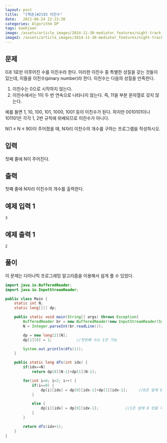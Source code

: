 ```yaml
---
layout: post
title:  "[백준]#2193 이친수"
date:   2021-06-24 22:22:30
categories: Algorithm DP
tags: baekjoon
image: /assets/article_images/2014-11-30-mediator_features/night-track.JPG
image2: /assets/article_images/2014-11-30-mediator_features/night-track-mobile.JPG
---
```


문제
--------------------

0과 1로만 이루어진 수를 이진수라 한다. 이러한 이진수 중 특별한 성질을 갖는 것들이 있는데, 이들을 이친수(pinary number)라 한다. 이친수는 다음의 성질을 만족한다.

1.  이친수는 0으로 시작하지 않는다.
2.  이친수에서는 1이 두 번 연속으로 나타나지 않는다. 즉, 11을 부분 문자열로 갖지 않는다.

예를 들면 1, 10, 100, 101, 1000, 1001 등이 이친수가 된다. 하지만 0010101이나 101101은 각각 1, 2번 규칙에 위배되므로 이친수가 아니다.

N(1 ≤ N ≤ 90)이 주어졌을 때, N자리 이친수의 개수를 구하는 프로그램을 작성하시오.

입력
---------------------------

첫째 줄에 N이 주어진다.

출력
----------------

첫째 줄에 N자리 이친수의 개수를 출력한다.

예제 입력 1 
----------------------

```
3
```

예제 출력 1 
------------------------

```
2
```

풀이
--------------------------

이 문제는 다이나믹 프로그래밍 알고리즘을 이용해서 쉽게 풀 수 있었다.

```java
import java.io.BufferedReader;
import java.io.InputStreamReader;

public class Main {
    static int N;
    static long[][] dp;

    public static void main(String[] args) throws Exception{
        BufferedReader br = new BufferedReader(new InputStreamReader(System.in));
        N = Integer.parseInt(br.readLine());

        dp = new long[2][N];
        dp[1][0] = 1;           //첫번째 수는 1만 가능

        System.out.println(dfs(1));
    }

    public static long dfs(int idx) {
        if(idx==N)
            return dp[0][N-1]+dp[1][N-1];

        for(int i=0; i<2; i++) {
            if(i==0) {
                dp[i][idx] = dp[0][idx-1]+dp[1][idx-1];     //0은 앞에 0, 1 있으면 모두 가능
            }

            else {
                dp[i][idx] = dp[0][idx-1];            //1은 앞에 0 있을 때만 가능
            }
        }

        return dfs(idx+1);
    }
}
```
